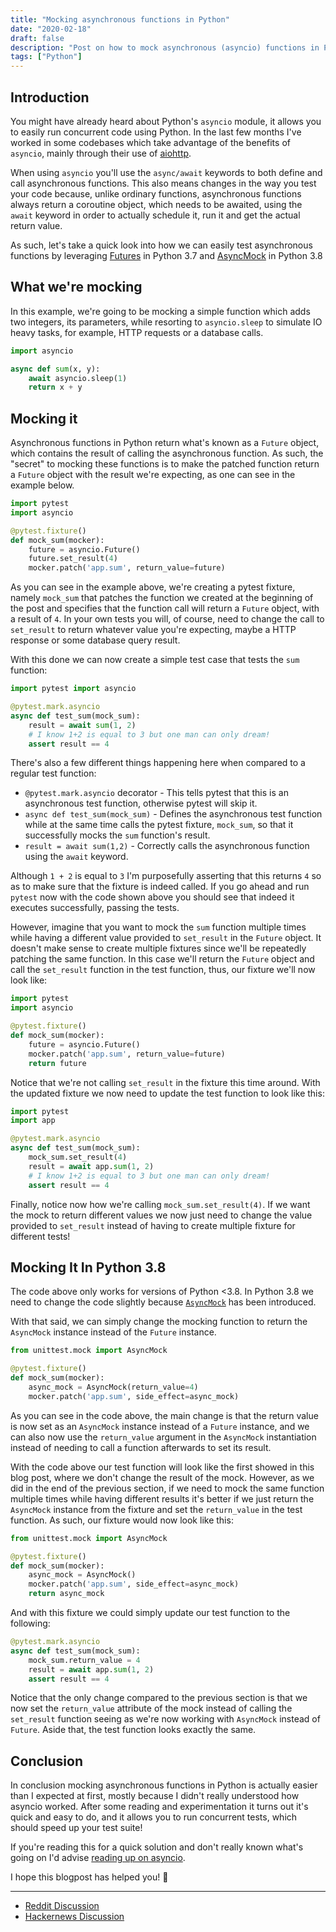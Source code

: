 ```yaml
---
title: "Mocking asynchronous functions in Python"
date: "2020-02-18"
draft: false
description: "Post on how to mock asynchronous (asyncio) functions in Python."
tags: ["Python"]
---
```


## Introduction

You might have already heard about Python's `asyncio` module, it allows you to easily run concurrent
code using Python.
In the last few months I've worked in some codebases which take advantage of the benefits of
`asyncio`, mainly through their use of [aiohttp](https://docs.aiohttp.org/en/stable/).

When using `asyncio` you'll use the `async/await` keywords to both define and call
asynchronous functions.
This also means changes in the way you test your code because, unlike ordinary functions,
asynchronous functions always return a coroutine object, which needs to be awaited, using the
`await` keyword in order to actually schedule it, run it and get the actual return value.

As such, let's take a quick look into how we can easily test asynchronous functions by leveraging
[Futures](https://docs.python.org/3/library/concurrent.futures.html) in Python 3.7 and
[AsyncMock](https://docs.python.org/3/library/unittest.mock.html#unittest.mock.AsyncMock)
in Python 3.8

## What we're mocking

In this example, we're going to be mocking a simple function which adds two integers, its parameters,
while resorting to `asyncio.sleep` to simulate IO heavy tasks, for example, HTTP requests or a
database calls.

```python
import asyncio

async def sum(x, y):
    await asyncio.sleep(1)
    return x + y
```

## Mocking it

Asynchronous functions in Python return what's known as a `Future` object, which contains the
result of calling the asynchronous function.
As such, the "secret" to mocking these functions is to make the patched function return a
`Future` object with the result we're expecting, as one can see in the example below.

```python
import pytest
import asyncio

@pytest.fixture()
def mock_sum(mocker):
    future = asyncio.Future()
    future.set_result(4)
    mocker.patch('app.sum', return_value=future)
```

As you can see in the example above, we're creating a pytest fixture, namely `mock_sum` that
patches the function we created at the beginning of the post and specifies that the function call
will return a `Future` object, with a result of `4`.
In your own tests you will, of course, need to change the call to `set_result` to return whatever
value you're expecting, maybe a HTTP response or some database query result.

With this done we can now create a simple test case that tests the `sum` function:

```python
import pytest import asyncio

@pytest.mark.asyncio
async def test_sum(mock_sum):
    result = await sum(1, 2)
    # I know 1+2 is equal to 3 but one man can only dream!
    assert result == 4
```

There's also a few different things happening here when compared to a regular test function:

- `@pytest.mark.asyncio` decorator - This tells pytest that this is an asynchronous test function,
  otherwise pytest will skip it.
- `async def test_sum(mock_sum)` - Defines the asynchronous test function while at the same time
  calls the pytest fixture, `mock_sum`, so that it successfully mocks the `sum` function's result.
- `result = await sum(1,2)` - Correctly calls the asynchronous function using the `await` keyword.

Although `1 + 2` is equal to `3` I'm purposefully asserting that this returns `4` so as to make sure
that the fixture is indeed called.
If you go ahead and run `pytest` now with the code shown above you should see that indeed it
executes successfully, passing the tests.

However, imagine that you want to mock the `sum` function multiple times while having a different
value provided to `set_result` in the `Future` object. It doesn't make sense to create multiple
fixtures since we'll be repeatedly patching the same function. In this case we'll return the
`Future` object and call the `set_result` function in the test function, thus,
our fixture we'll now look like:

```python
import pytest
import asyncio

@pytest.fixture()
def mock_sum(mocker):
    future = asyncio.Future()
    mocker.patch('app.sum', return_value=future)
    return future
```

Notice that we're not calling `set_result` in the fixture this time around. With the updated
fixture we now need to update the test function to look like this:

```python
import pytest
import app

@pytest.mark.asyncio
async def test_sum(mock_sum):
    mock_sum.set_result(4)
    result = await app.sum(1, 2)
    # I know 1+2 is equal to 3 but one man can only dream!
    assert result == 4
```

Finally, notice now how we're calling `mock_sum.set_result(4)`. If we want the mock to return
different values we now just need to change the value provided to `set_result` instead of having to
create multiple fixture for different tests!

## Mocking It In Python 3.8

The code above only works for versions of Python <3.8. In Python 3.8 we need to change the code
slightly because
[`AsyncMock`](https://docs.python.org/3.8/library/unittest.mock.html#unittest.mock.AsyncMock) has
been introduced.

With that said, we can simply change the mocking function to return the `AsyncMock` instance instead
of the `Future` instance.

```python
from unittest.mock import AsyncMock

@pytest.fixture()
def mock_sum(mocker):
    async_mock = AsyncMock(return_value=4)
    mocker.patch('app.sum', side_effect=async_mock)
```

As you can see in the code above, the main change is that the return value is now set as an
`AsyncMock` instance instead of a `Future` instance, and we can also now use the `return_value`
argument in the `AsyncMock` instantiation instead of needing to call a function afterwards to set
its result.

With the code above our test function will look like the first showed in this blog post, where we
don't change the result of the mock. However, as we did in the end of the previous section, if we
need to mock the same function multiple times while having different results it's better if we
just return the `AsyncMock` instance from the fixture and set the `return_value` in the test
function. As such, our fixture would now look like this:

```python
from unittest.mock import AsyncMock

@pytest.fixture()
def mock_sum(mocker):
    async_mock = AsyncMock()
    mocker.patch('app.sum', side_effect=async_mock)
    return async_mock
```

And with this fixture we could simply update our test function to the following:

```python
@pytest.mark.asyncio
async def test_sum(mock_sum):
    mock_sum.return_value = 4
    result = await app.sum(1, 2)
    assert result == 4
```

Notice that the only change compared to the previous section is that we now set the `return_value`
attribute of the mock instead of calling the `set_result` function seeing as we're now working with
`AsyncMock` instead of `Future`. Aside that, the test function looks exactly the same.

## Conclusion

In conclusion mocking asynchronous functions in Python is actually easier than I expected at first,
mostly because I didn't really understood how asyncio worked. After some reading and experimentation
it turns out it's quick and easy to do, and it allows you to run concurrent tests, which should
speed up your test suite!

If you're reading this for a quick solution and don't really known what's going on I'd advise
[reading up on asyncio](https://realpython.com/async-io-python/).

I hope this blogpost has helped you! 👋

---

* [Reddit Discussion](https://www.reddit.com/r/Python/comments/ffwri2/mocking_asynchronous_functions_in_python_dino_dot/)
* [Hackernews Discussion](https://news.ycombinator.com/item?id=22526405)
